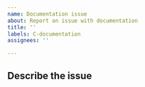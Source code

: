 ```yaml
---
name: Documentation issue
about: Report an issue with documentation
title: ''
labels: C-documentation
assignees: ''

---
```


## Describe the issue

<!-- A clear and concise description of what the issue is. -->
